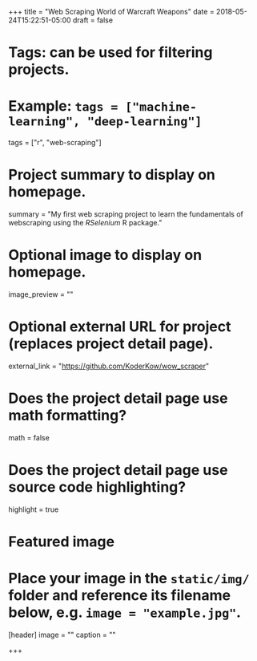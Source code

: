 +++
title = "Web Scraping World of Warcraft Weapons"
date = 2018-05-24T15:22:51-05:00
draft = false

# Tags: can be used for filtering projects.
# Example: `tags = ["machine-learning", "deep-learning"]`
tags = ["r", "web-scraping"]

# Project summary to display on homepage.
summary = "My first web scraping project to learn the fundamentals of webscraping using the _RSelenium_ R package."

# Optional image to display on homepage.
image_preview = ""

# Optional external URL for project (replaces project detail page).
external_link = "https://github.com/KoderKow/wow_scraper"

# Does the project detail page use math formatting?
math = false

# Does the project detail page use source code highlighting?
highlight = true

# Featured image
# Place your image in the `static/img/` folder and reference its filename below, e.g. `image = "example.jpg"`.
[header]
image = ""
caption = ""

+++
